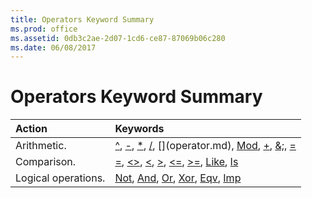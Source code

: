 ```yaml
---
title: Operators Keyword Summary
ms.prod: office
ms.assetid: 0db3c2ae-2d07-1cd6-ce87-87069b06c280
ms.date: 06/08/2017
---
```



# Operators Keyword Summary


|**Action**|**Keywords**|
|:-----|:-----|
|Arithmetic.|[^](carrot-operator.md), [-](operator.md), [*](operator.md), [/](operator.md), [\](operator.md), [Mod](mod-operator.md), [+](plus-operator.md), [&;](operator.md), [=](equals-operator.md)|
|Comparison.|[=](comparison-operators.md), [<>](comparison-operators.md), [<](comparison-operators.md), [>](comparison-operators.md), [<=](comparison-operators.md), [>=](comparison-operators.md), [Like](like-operator.md), [Is](is-operator.md)|
|Logical operations.|[Not](not-operator.md), [And](and-operator.md), [Or](or-operator.md), [Xor](xor-operator.md), [Eqv](eqv-operator.md), [Imp](imp-operator.md)|

